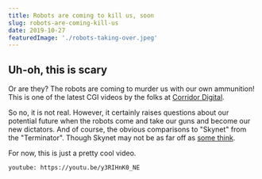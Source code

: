 ```yaml
---
title: Robots are coming to kill us, soon
slug: robots-are-coming-kill-us
date: 2019-10-27
featuredImage: './robots-taking-over.jpeg'
---
```


## Uh-oh, this is scary

Or are they? The robots are coming to murder us with our own ammunition! This is one of the latest CGI videos by the folks at [Corridor Digital](https://www.youtube.com/user/CorridorDigital/featured).

So no, it is not real. However, it certainly raises questions about our potential future when the robots come and take our guns and become our new dictators. And of course, the obvious comparisons to "Skynet" from the "Terminator".  Though Skynet may not be as far off as [some think](https://www.huffpost.com/entry/skynet-real_n_7042808).

For now, this is just a pretty cool video.

`youtube: https://youtu.be/y3RIHnK0_NE`
